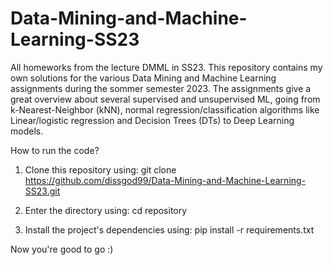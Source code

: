 # Data-Mining-and-Machine-Learning-SS23
All homeworks from the lecture DMML in SS23.
This repository contains my own solutions for the various Data Mining and Machine Learning assignments during the sommer semester 2023.
The assignments give a great overview about several supervised and unsupervised ML, going from k-Nearest-Neighbor (kNN), normal regression/classification algorithms like Linear/logistic regression and Decision Trees (DTs) to Deep Learning models.


How to run the code? 

1. Clone this repository using:
git clone https://github.com/dissgod99/Data-Mining-and-Machine-Learning-SS23.git

2. Enter the directory using:
cd repository

3. Install the project's dependencies using:
pip install -r requirements.txt

Now you're good to go :)




